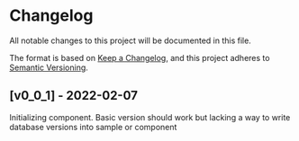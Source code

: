 # Changelog
All notable changes to this project will be documented in this file.

The format is based on [Keep a Changelog](https://keepachangelog.com/en/1.0.0/),
and this project adheres to [Semantic Versioning](https://semver.org/spec/v2.0.0.html).

## [v0_0_1] - 2022-02-07
Initializing component.
Basic version should work but lacking a way to write database versions into sample or component